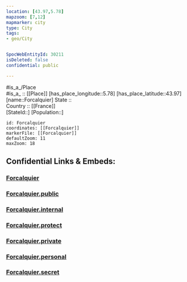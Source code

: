 ```yaml
---
location: [43.97,5.78] 
mapzoom: [7,12] 
mapmarker: city 
type: City
tags:
- geo/City


SpocWebEntityId: 30211
isDeleted: false
confidential: public

---
```

#is_a_/Place  
#is_a_ :: [[Place]] 
[has_place_longitude::5.78] 
[has_place_latitude::43.97] 
[name::Forcalquier] 
State ::  
Country :: [[France]]  
[StateId::] 
[Population::] 



```leaflet
id: Forcalquier
coordinates: [[Forcalquier]] 
markerFile: [[Forcalquier]] 
defaultZoom: 11 
maxZoom: 18
```


## Confidential Links & Embeds: 

### [Forcalquier](/_Standards/Earth/Continent/Europe/Europe~West/France/regions~France/Provence-Alpes-Côte_d'Azur/departments~Provence/Alpes-de-Haute-Provence/communes~Alpes-de-Haute/Forcalquier/cities~Forcalquier/Forcalquier.md) 

### [Forcalquier.public](/_public/Earth/Continent/Europe/Europe~West/France/regions~France/Provence-Alpes-Côte_d'Azur/departments~Provence/Alpes-de-Haute-Provence/communes~Alpes-de-Haute/Forcalquier/cities~Forcalquier/Forcalquier.public.md) 

### [Forcalquier.internal](/_internal/Earth/Continent/Europe/Europe~West/France/regions~France/Provence-Alpes-Côte_d'Azur/departments~Provence/Alpes-de-Haute-Provence/communes~Alpes-de-Haute/Forcalquier/cities~Forcalquier/Forcalquier.internal.md) 

### [Forcalquier.protect](/_protect/Earth/Continent/Europe/Europe~West/France/regions~France/Provence-Alpes-Côte_d'Azur/departments~Provence/Alpes-de-Haute-Provence/communes~Alpes-de-Haute/Forcalquier/cities~Forcalquier/Forcalquier.protect.md) 

### [Forcalquier.private](/_private/Earth/Continent/Europe/Europe~West/France/regions~France/Provence-Alpes-Côte_d'Azur/departments~Provence/Alpes-de-Haute-Provence/communes~Alpes-de-Haute/Forcalquier/cities~Forcalquier/Forcalquier.private.md) 

### [Forcalquier.personal](/_personal/Earth/Continent/Europe/Europe~West/France/regions~France/Provence-Alpes-Côte_d'Azur/departments~Provence/Alpes-de-Haute-Provence/communes~Alpes-de-Haute/Forcalquier/cities~Forcalquier/Forcalquier.personal.md) 

### [Forcalquier.secret](/_secret/Earth/Continent/Europe/Europe~West/France/regions~France/Provence-Alpes-Côte_d'Azur/departments~Provence/Alpes-de-Haute-Provence/communes~Alpes-de-Haute/Forcalquier/cities~Forcalquier/Forcalquier.secret.md)

